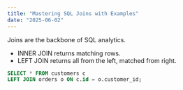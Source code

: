 ```yaml
---
title: "Mastering SQL Joins with Examples"
date: "2025-06-02"
---
```

Joins are the backbone of SQL analytics.

- INNER JOIN returns matching rows.
- LEFT JOIN returns all from the left, matched from right.

```sql
SELECT * FROM customers c
LEFT JOIN orders o ON c.id = o.customer_id;